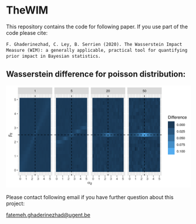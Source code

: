 # TheWIM


This repository contains the code for following paper. If you use part of the code please cite:  

```  
F. Ghaderinezhad, C. Ley, B. Serrien (2020). The Wasserstein Impact Measure (WIM): a generally applicable, practical tool for quantifying prior impact in Bayesian statistics.
```




## Wasserstein difference for poisson distribution:

![](https://github.com/ghaderinezhad/TheWIM/blob/main/figure1.png)


Please contact following email if you have further question about this project:

fatemeh.ghaderinezhad@ugent.be
